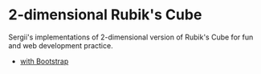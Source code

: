 # 2-dimensional Rubik's Cube

Sergii's implementations of 2-dimensional version of Rubik's Cube for fun and web development practice.

* [with Bootstrap](./2dr-bootsrtap.html)

